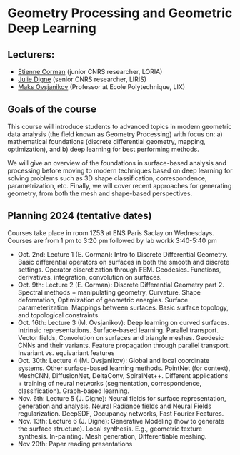 # Geometry Processing and Geometric Deep Learning

## Lecturers:

- [Etienne Corman](https://members.loria.fr/ECorman/) (junior CNRS researcher, LORIA)
- [Julie Digne](https://liris.cnrs.fr/julie.digne/) (senior CNRS researcher, LIRIS)
- [Maks Ovsjanikov](https://www.lix.polytechnique.fr/~maks/) (Professor at Ecole Polytechnique, LIX)

## Goals of the course

 This course will introduce students to advanced topics in modern geometric data analysis (the field known as Geometry Processing) with focus on: 
a) mathematical foundations (discrete differential geometry, mapping, optimization), and 
b) deep learning for best performing methods. 


We will give an overview of the foundations in surface-based analysis and processing before moving to modern techniques based on deep learning for solving problems such as 3D shape classification, correspondence, parametrization, etc. Finally, we will cover recent approaches for generating geometry, from both the mesh and shape-based perspectives.


## Planning 2024 (tentative dates)

Courses take place in room 1Z53 at ENS Paris Saclay on Wednesdays. Courses are from 1 pm to 3:20 pm followed by lab workk 3:40-5:40 pm

- Oct. 2nd: Lecture 1 (E. Corman): Intro to Discrete Differential Geometry. Basic differential operators on surfaces in both the smooth and discrete settings. Operator discretization through FEM. Geodesics. Functions, derivatives, integration, convolution on surfaces.
- Oct. 9th: Lecture 2 (E. Corman):  Discrete Differential Geometry part 2. Spectral methods + manipulating geometry, Curvature. Shape deformation, Optimization of geometric energies. Surface parameterization. Mappings between surfaces. Basic surface topology, and topological constraints.
- Oct. 16th: Lecture 3 (M. Ovsjanikov): Deep learning on curved surfaces. Intrinsic representations. Surface-based learning. Parallel transport. Vector fields, Convolution on surfaces and triangle meshes. Geodesic CNNs and their variants. Feature propagation through parallel transport. Invariant vs. equivariant features
- Oct. 30th: Lecture 4 (M. Ovsjanikov): Global and local coordinate systems. Other surface-based learning methods. PointNet (for context), MeshCNN, DiffusionNet, DeltaConv, SpiralNet++. Different applications + training of neural networks (segmentation, correspondence, classification). Graph-based learning.
- Nov. 6th: Lecture 5 (J. Digne): Neural fields for surface representation, generation and analysis. Neural Radiance fields and Neural Fields regularization. DeepSDF, Occupancy networks, Fast Fourier Features.
- Nov. 13th: Lecture 6 (J. Digne): Generative Modeling (how to generate the surface structure). Local synthesis. E.g., geometric texture synthesis. In-painting. Mesh generation, Differentiable meshing.
- Nov 20th: Paper reading presentations
